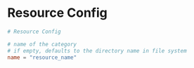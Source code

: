 # Resource Config

```toml
# Resource Config

# name of the category
# if empty, defaults to the directory name in file system
name = "resource_name"
```
